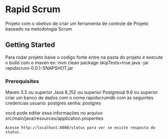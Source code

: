 # Rapid Scrum

Projeto com o obetivo de criar um ferramenta de controle de Projeto baseado na 
metodologia Scrum

## Getting Started

Para rodar projeto baixe o codigo fonte entre na pasta do projeto e execute o build com o maven
ex: mvn clean package skipTests=true
    java -jar rapidscrum-0.0.1-SNAPSHOT.jar

### Prerequisites

Maven 3.5 ou superior
Java 8_152 ou superior
Postgresql 9.6 ou superior
criar um banco de dados com o nome rapidscrumdb com as seguintes credencias
usuario: postgres
senha: postgres

você pode editar essa informações no arquivo src/main/java/resources/application.properties

```
Acesse http://localhost:8080/status para ver se existe resposta do status.